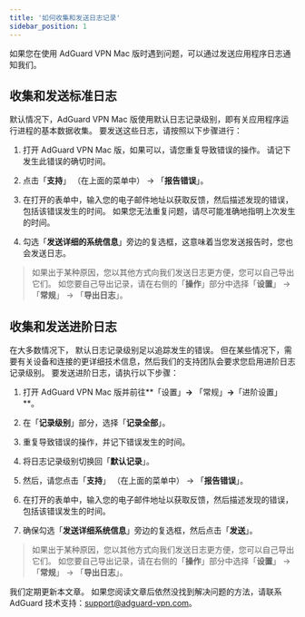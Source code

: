 ```yaml
---
title: '如何收集和发送日志记录'
sidebar_position: 1
---
```


如果您在使用 AdGuard VPN Mac 版时遇到问题，可以通过发送应用程序日志通知我们。

## 收集和发送标准日志

默认情况下，AdGuard VPN Mac 版使用默认日志记录级别，即有关应用程序运行进程的基本数据收集。 要发送这些日志，请按照以下步骤进行：

1. 打开 AdGuard VPN Mac 版，如果可以，请您重复导致错误的操作。 请记下发生此错误的确切时间。

2. 点击「**支持**」 （在上面的菜单中） → 「**报告错误**」。

3. 在打开的表单中，输入您的电子邮件地址以获取反馈，然后描述发现的错误，包括该错误发生的时间。 如果您无法重复问题，请尽可能准确地指明上次发生的时间。

4. 勾选「**发送详细的系统信息**」旁边的复选框，这意味着当您发送报告时，您也会发送日志。
> 如果出于某种原因，您以其他方式向我们发送日志更方便，您可以自己导出它们。 如您要自己导出记录，请在右侧的「**操作**」部分中选择「**设置**」 → 「**常规**」 → 「**导出日志**」。

## 收集和发送进阶日志

在大多数情况下， 默认日志记录级别足以追踪发生的错误。 但在某些情况下，需要有关设备和连接的更详细技术信息，然后我们的支持团队会要求您启用进阶日志记录级别。 要发送进阶日志，请执行以下步骤：

1. 打开 AdGuard VPN Mac 版并前往**「设置」**→** 「常规」**→**「进阶设置」**。

2. 在「**记录级别**」部分，选择「**记录全部**」。

3. 重复导致错误的操作，并记下错误发生的时间。

4. 将日志记录级别切换回「**默认记录**」。

5. 然后，请您点击「**支持**」 （在上面的菜单中） → 「**报告错误**」。

6. 在打开的表单中，输入您的电子邮件地址以获取反馈，然后描述发现的错误，包括该错误发生的时间。

7. 确保勾选「**发送详细系统信息**」旁边的复选框，然后点击「**发送**」。
> 如果出于某种原因，您以其他方式向我们发送日志更方便，您可以自己导出它们。 如您要自己导出记录，请在右侧的「**操作**」部分中选择「**设置**」 → 「**常规**」 → 「**导出日志**」。

我们定期更新本文章。 如果您阅读文章后依然没找到解决问题的方法，请联系 AdGuard 技术支持：support@adguard-vpn.com。
